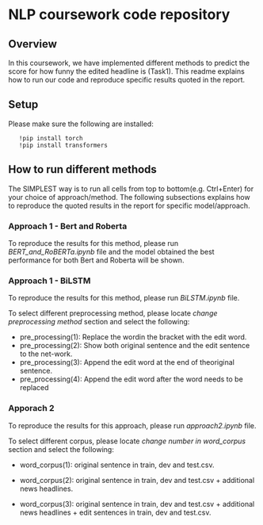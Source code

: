 # NLP coursework code repository

## Overview
In this coursework, we have implemented different methods to predict the score for how funny the edited headline is (Task1). This readme explains how to run our code and reproduce specific results quoted in the report.

## Setup

Please make sure the following are installed:

	   !pip install torch
	   !pip install transformers
	        
## How to run different methods
The SIMPLEST way is to run all cells from top to bottom(e.g. Ctrl+Enter) for your choice of approach/method. The following subsections explains how to reproduce the quoted results in the report for specific model/approach.

### Approach 1 - Bert and Roberta
To reproduce the results for this method, please run *BERT_and_RoBERTa.ipynb* file and the model obtained the best performance for both Bert and Roberta will be shown.
### Approach 1 - BiLSTM
To reproduce the results for this method, please run *BiLSTM.ipynb* file. 

To select different preprocessing method, please locate *change preprocessing method* section and select the following:

- pre_processing(1): Replace the wordin the bracket with the edit word.  
- pre_processing(2):  Show both original sentence and the edit sentence to the net-work.  
- pre_processing(3):  Append the edit word at the end of theoriginal sentence.  
- pre_processing(4):  Append the edit word after the word needs to be replaced


### Apporach 2

To reproduce the results for this approach, please run *approach2.ipynb* file. 

To select different corpus, please locate *change number in word_corpus* section and select the following:

- word_corpus(1): original  sentence  in train, dev and test.csv.

- word_corpus(2): original  sentence  in train, dev and test.csv + additional  news  headlines.

- word_corpus(3): original  sentence  in train, dev and test.csv + additional  news  headlines + edit sentences in  train, dev and test.csv.
